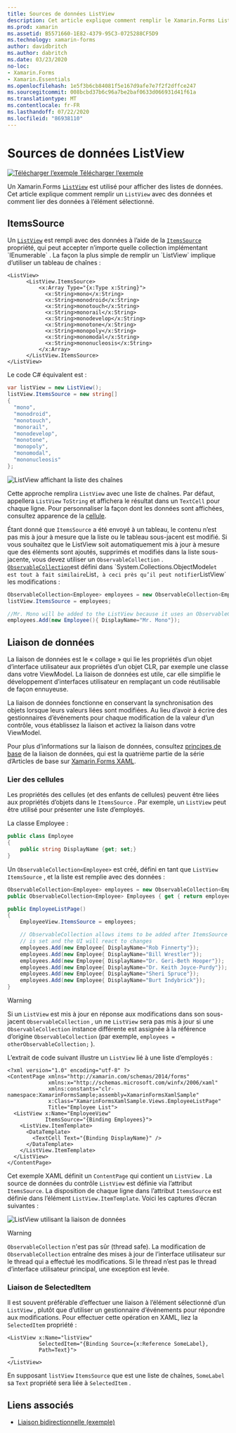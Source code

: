 ```yaml
---
title: Sources de données ListView
description: Cet article explique comment remplir le Xamarin.Forms ListView avec des données et comment utiliser la liaison de données avec un ListView.
ms.prod: xamarin
ms.assetid: B5571660-1E82-4379-95C3-0725288CF5D9
ms.technology: xamarin-forms
author: davidbritch
ms.author: dabritch
ms.date: 03/23/2020
no-loc:
- Xamarin.Forms
- Xamarin.Essentials
ms.openlocfilehash: 1e5f3b6cb84081f5e167d9afe7e7f2f2dffce247
ms.sourcegitcommit: 008bcbd37b6c96a7be2baf0633d066931d41f61a
ms.translationtype: MT
ms.contentlocale: fr-FR
ms.lasthandoff: 07/22/2020
ms.locfileid: "86938110"
---
```

# <a name="listview-data-sources"></a>Sources de données ListView

[![Télécharger l’exemple](~/media/shared/download.png) Télécharger l’exemple](https://docs.microsoft.com/samples/xamarin/xamarin-forms-samples/userinterface-listview-switchentrytwobinding)

Un Xamarin.Forms [`ListView`](xref:Xamarin.Forms.ListView) est utilisé pour afficher des listes de données. Cet article explique comment remplir un `ListView` avec des données et comment lier des données à l’élément sélectionné.

## <a name="itemssource"></a>ItemsSource

Un [`ListView`](xref:Xamarin.Forms.ListView) est rempli avec des données à l’aide de la [`ItemsSource`](xref:Xamarin.Forms.ItemsView`1.ItemsSource) propriété, qui peut accepter n’importe quelle collection implémentant `IEnumerable` . La façon la plus simple de remplir un `ListView` implique d’utiliser un tableau de chaînes :

```xaml
<ListView>
      <ListView.ItemsSource>
          <x:Array Type="{x:Type x:String}">
            <x:String>mono</x:String>
            <x:String>monodroid</x:String>
            <x:String>monotouch</x:String>
            <x:String>monorail</x:String>
            <x:String>monodevelop</x:String>
            <x:String>monotone</x:String>
            <x:String>monopoly</x:String>
            <x:String>monomodal</x:String>
            <x:String>mononucleosis</x:String>
          </x:Array>
      </ListView.ItemsSource>
</ListView>
```

Le code C# équivalent est :

```csharp
var listView = new ListView();
listView.ItemsSource = new string[]
{
  "mono",
  "monodroid",
  "monotouch",
  "monorail",
  "monodevelop",
  "monotone",
  "monopoly",
  "monomodal",
  "mononucleosis"
};
```

![ListView affichant la liste des chaînes](data-and-databinding-images/itemssource-simple.png)

Cette approche remplira `ListView` avec une liste de chaînes. Par défaut, appellera `ListView` `ToString` et affichera le résultat dans un `TextCell` pour chaque ligne. Pour personnaliser la façon dont les données sont affichées, consultez apparence de la [cellule](~/xamarin-forms/user-interface/listview/customizing-cell-appearance.md).

Étant donné que `ItemsSource` a été envoyé à un tableau, le contenu n’est pas mis à jour à mesure que la liste ou le tableau sous-jacent est modifié. Si vous souhaitez que le ListView soit automatiquement mis à jour à mesure que des éléments sont ajoutés, supprimés et modifiés dans la liste sous-jacente, vous devez utiliser un `ObservableCollection` . [`ObservableCollection`](xref:System.Collections.ObjectModel.ObservableCollection`1)est défini dans `System.Collections.ObjectModel` et est tout à fait similaire `List` , à ceci près qu’il peut notifier `ListView` les modifications :

```csharp
ObservableCollection<Employee> employees = new ObservableCollection<Employee>();
listView.ItemsSource = employees;

//Mr. Mono will be added to the ListView because it uses an ObservableCollection
employees.Add(new Employee(){ DisplayName="Mr. Mono"});
```

## <a name="data-binding"></a>Liaison de données

La liaison de données est le « collage » qui lie les propriétés d’un objet d’interface utilisateur aux propriétés d’un objet CLR, par exemple une classe dans votre ViewModel. La liaison de données est utile, car elle simplifie le développement d’interfaces utilisateur en remplaçant un code réutilisable de façon ennuyeuse.

La liaison de données fonctionne en conservant la synchronisation des objets lorsque leurs valeurs liées sont modifiées. Au lieu d’avoir à écrire des gestionnaires d’événements pour chaque modification de la valeur d’un contrôle, vous établissez la liaison et activez la liaison dans votre ViewModel.

Pour plus d’informations sur la liaison de données, consultez [principes de base](~/xamarin-forms/xaml/xaml-basics/data-binding-basics.md) de la liaison de données, qui est la quatrième partie de la série d’Articles de base sur [ Xamarin.Forms XAML](~/xamarin-forms/xaml/xaml-basics/index.md).

### <a name="binding-cells"></a>Lier des cellules

Les propriétés des cellules (et des enfants de cellules) peuvent être liées aux propriétés d’objets dans le `ItemsSource` . Par exemple, un `ListView` peut être utilisé pour présenter une liste d’employés.

La classe Employee :

```csharp
public class Employee
{
    public string DisplayName {get; set;}
}
```

Un `ObservableCollection<Employee>` est créé, défini en tant que `ListView` `ItemsSource` , et la liste est remplie avec des données :

```csharp
ObservableCollection<Employee> employees = new ObservableCollection<Employee>();
public ObservableCollection<Employee> Employees { get { return employees; }}

public EmployeeListPage()
{
    EmployeeView.ItemsSource = employees;

    // ObservableCollection allows items to be added after ItemsSource
    // is set and the UI will react to changes
    employees.Add(new Employee{ DisplayName="Rob Finnerty"});
    employees.Add(new Employee{ DisplayName="Bill Wrestler"});
    employees.Add(new Employee{ DisplayName="Dr. Geri-Beth Hooper"});
    employees.Add(new Employee{ DisplayName="Dr. Keith Joyce-Purdy"});
    employees.Add(new Employee{ DisplayName="Sheri Spruce"});
    employees.Add(new Employee{ DisplayName="Burt Indybrick"});
}
```

> [!WARNING]
> Si un `ListView` est mis à jour en réponse aux modifications dans son sous-jacent `ObservableCollection` , un ne `ListView` sera pas mis à jour si une `ObservableCollection` instance différente est assignée à la référence d’origine `ObservableCollection` (par exemple, `employees = otherObservableCollection;` ).

L’extrait de code suivant illustre un `ListView` lié à une liste d’employés :

```xaml
<?xml version="1.0" encoding="utf-8" ?>
<ContentPage xmlns="http://xamarin.com/schemas/2014/forms"
             xmlns:x="http://schemas.microsoft.com/winfx/2006/xaml"
             xmlns:constants="clr-namespace:XamarinFormsSample;assembly=XamarinFormsXamlSample"
             x:Class="XamarinFormsXamlSample.Views.EmployeeListPage"
             Title="Employee List">
  <ListView x:Name="EmployeeView"
            ItemsSource="{Binding Employees}">
    <ListView.ItemTemplate>
      <DataTemplate>
        <TextCell Text="{Binding DisplayName}" />
      </DataTemplate>
    </ListView.ItemTemplate>
  </ListView>
</ContentPage>
```

Cet exemple XAML définit un `ContentPage` qui contient un `ListView` . La source de données du contrôle `ListView` est définie via l’attribut `ItemsSource`. La disposition de chaque ligne dans l’attribut `ItemsSource` est définie dans l’élément `ListView.ItemTemplate`. Voici les captures d’écran suivantes :

![ListView utilisant la liaison de données](data-and-databinding-images/bound-data.png)

> [!WARNING]
> `ObservableCollection` n'est pas sûr (thread safe). La modification de `ObservableCollection` entraîne des mises à jour de l’interface utilisateur sur le thread qui a effectué les modifications. Si le thread n’est pas le thread d’interface utilisateur principal, une exception est levée.

### <a name="binding-selecteditem"></a>Liaison de SelectedItem

Il est souvent préférable d’effectuer une liaison à l’élément sélectionné d’un `ListView` , plutôt que d’utiliser un gestionnaire d’événements pour répondre aux modifications. Pour effectuer cette opération en XAML, liez la `SelectedItem` propriété :

```xaml
<ListView x:Name="listView"
          SelectedItem="{Binding Source={x:Reference SomeLabel},
          Path=Text}">
 …
</ListView>
```

En supposant `listView` `ItemsSource` que est une liste de chaînes, `SomeLabel` sa `Text` propriété sera liée à `SelectedItem` .

## <a name="related-links"></a>Liens associés

- [Liaison bidirectionnelle (exemple)](https://docs.microsoft.com/samples/xamarin/xamarin-forms-samples/userinterface-listview-switchentrytwobinding)
